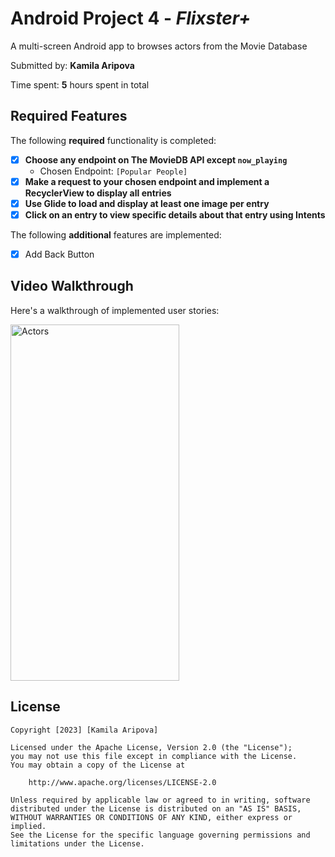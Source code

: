 # Android Project 4 - *Flixster+*
A multi-screen Android app to browses actors from the Movie Database

Submitted by: **Kamila Aripova**

Time spent: **5** hours spent in total

## Required Features

The following **required** functionality is completed:

- [X] **Choose any endpoint on The MovieDB API except `now_playing`**
  - Chosen Endpoint: `[Popular People]`
- [X] **Make a request to your chosen endpoint and implement a RecyclerView to display all entries**
- [X] **Use Glide to load and display at least one image per entry**
- [X] **Click on an entry to view specific details about that entry using Intents**

The following **additional** features are implemented:

- [X] Add Back Button

## Video Walkthrough

Here's a walkthrough of implemented user stories:

<img src='./app/src/main/res/drawable/actors.gif' title='About Actors Walkthrough' width='270' height='570' alt='Actors' />

## License

    Copyright [2023] [Kamila Aripova]

    Licensed under the Apache License, Version 2.0 (the "License");
    you may not use this file except in compliance with the License.
    You may obtain a copy of the License at

        http://www.apache.org/licenses/LICENSE-2.0

    Unless required by applicable law or agreed to in writing, software
    distributed under the License is distributed on an "AS IS" BASIS,
    WITHOUT WARRANTIES OR CONDITIONS OF ANY KIND, either express or implied.
    See the License for the specific language governing permissions and
    limitations under the License.
